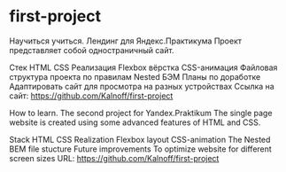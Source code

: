 # first-project
Научиться учиться. Лендинг для Яндекс.Практикума
Проект представляет собой одностраничный сайт.

Стек
HTML
CSS
Реализация
Flexbox вёрстка
CSS-анимация
Файловая структура проекта по правилам Nested БЭМ
Планы по доработке
Адаптировать сайт для просмотра на разных устройствах
Ссылка на сайт:
https://github.com/Kalnoff/first-project

How to learn. The second project for Yandex.Praktikum
The single page website is created using some advanced features of HTML and CSS.

Stack
HTML
CSS
Realization
Flexbox layout
CSS-animation
The Nested BEM file stucture
Future improvements
To optimize website for different screen sizes
URL:
https://github.com/Kalnoff/first-project
